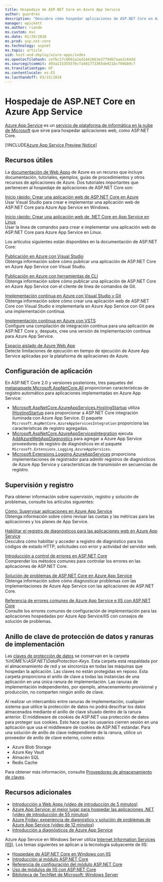 ```yaml
---
title: Hospedaje de ASP.NET Core en Azure App Service
author: guardrex
description: "Descubra cómo hospedar aplicaciones de ASP.NET Core en Azure App Service con vínculos a recursos útiles."
manager: wpickett
ms.author: riande
ms.custom: mvc
ms.date: 01/29/2018
ms.prod: asp.net-core
ms.technology: aspnet
ms.topic: article
uid: host-and-deploy/azure-apps/index
ms.openlocfilehash: cefbc27c8091a2ed1441663e3779d67aae2c64dd
ms.sourcegitcommit: 493a215355576cfa481773365de021bcf04bb9c7
ms.translationtype: HT
ms.contentlocale: es-ES
ms.lasthandoff: 03/15/2018
---
```

# <a name="host-aspnet-core-on-azure-app-service"></a>Hospedaje de ASP.NET Core en Azure App Service

[Azure App Service](https://azure.microsoft.com/services/app-service/) es un [servicio de plataforma de informática en la nube de Microsoft](https://azure.microsoft.com/) que sirve para hospedar aplicaciones web, como ASP.NET Core.

[!INCLUDE[Azure App Service Preview Notice](../../includes/azure-apps-preview-notice.md)]

## <a name="useful-resources"></a>Recursos útiles

La [documentación de Web Apps](/azure/app-service/) de Azure es un recurso que incluye documentación, tutoriales, ejemplos, guías de procedimientos y otros recursos de aplicaciones de Azure. Dos tutoriales importantes que pertenecen al hospedaje de aplicaciones de ASP.NET Core son:

[Inicio rápido: Crear una aplicación web de ASP.NET Core en Azure](/azure/app-service/app-service-web-get-started-dotnet)  
Usar Visual Studio para crear e implementar una aplicación web de ASP.NET Core para Azure App Service en Windows.

[Inicio rápido: Crear una aplicación web de .NET Core en App Service en Linux](/azure/app-service/containers/quickstart-dotnetcore)  
Usar la línea de comandos para crear e implementar una aplicación web de ASP.NET Core para Azure App Service en Linux.

Los artículos siguientes están disponibles en la documentación de ASP.NET Core:

[Publicación en Azure con Visual Studio](xref:tutorials/publish-to-azure-webapp-using-vs)  
Obtenga información sobre cómo publicar una aplicación de ASP.NET Core en Azure App Service con Visual Studio.

[Publicación en Azure con herramientas de CLI](xref:tutorials/publish-to-azure-webapp-using-cli)  
Obtenga información sobre cómo publicar una aplicación de ASP.NET Core en Azure App Service con el cliente de línea de comandos de Git.

[Implementación continua en Azure con Visual Studio y Git](xref:host-and-deploy/azure-apps/azure-continuous-deployment)  
Obtenga información sobre cómo crear una aplicación web de ASP.NET Core con Visual Studio e implementarla en Azure App Service con Git para una implementación continua.

[Implementación continua en Azure con VSTS](https://www.visualstudio.com/docs/build/aspnet/core/quick-to-azure)  
Configure una compilación de integración continua para una aplicación de ASP.NET Core y, después, cree una versión de implementación continua para Azure App Service.

[Espacio aislado de Azure Web App](https://github.com/projectkudu/kudu/wiki/Azure-Web-App-sandbox)  
Detecte limitaciones de ejecución en tiempo de ejecución de Azure App Service aplicadas por la plataforma de aplicaciones de Azure.

## <a name="application-configuration"></a>Configuración de aplicación

En ASP.NET Core 2.0 y versiones posteriores, tres paquetes del [metapaquete Microsoft.AspNetCore.All](xref:fundamentals/metapackage) proporcionan características de registro automático para aplicaciones implementadas en Azure App Service:

* [Microsoft.AspNetCore.AzureAppServices.HostingStartup](https://www.nuget.org/packages/Microsoft.AspNetCore.AzureAppServices.HostingStartup/) utiliza [IHostingStartup](xref:host-and-deploy/platform-specific-configuration) para proporcionar a ASP.NET Core integración iluminada con Azure App Service. El paquete `Microsoft.AspNetCore.AzureAppServicesIntegration` proporciona las características de registro agregadas.
* [Microsoft.AspNetCore.AzureAppServicesIntegration](https://www.nuget.org/packages/Microsoft.AspNetCore.AzureAppServicesIntegration/) ejecuta [AddAzureWebAppDiagnostics](/dotnet/api/microsoft.extensions.logging.azureappservicesloggerfactoryextensions.addazurewebappdiagnostics) para agregar a Azure App Service proveedores de registro de diagnósticos en el paquete `Microsoft.Extensions.Logging.AzureAppServices`.
* [Microsoft.Extensions.Logging.AzureAppServices](https://www.nuget.org/packages/Microsoft.Extensions.Logging.AzureAppServices/) proporciona implementaciones de registrador para admitir registros de diagnósticos de Azure App Service y características de transmisión en secuencias de registro.

## <a name="monitoring-and-logging"></a>Supervisión y registro

Para obtener información sobre supervisión, registro y solución de problemas, consulte los artículos siguientes:

[Cómo: Supervisar aplicaciones en Azure App Service](/azure/app-service/web-sites-monitor)  
Obtenga información sobre cómo revisar las cuotas y las métricas para las aplicaciones y los planes de App Service.

[Habilitar el registro de diagnósticos para las aplicaciones web en Azure App Service](/azure/app-service/web-sites-enable-diagnostic-log)  
Descubra cómo habilitar y acceder a registro de diagnóstico para los códigos de estado HTTP, solicitudes con error y actividad del servidor web.

[Introducción a control de errores en ASP.NET Core](xref:fundamentals/error-handling)  
Comprender los métodos comunes para controlar los errores en las aplicaciones de ASP.NET Core.

[Solución de problemas de ASP.NET Core en Azure App Service](xref:host-and-deploy/azure-apps/troubleshoot)  
Obtenga información sobre cómo diagnosticar problemas con las implementaciones de Azure App Service con las aplicaciones de ASP.NET Core.

[Referencia de errores comunes de Azure App Service e IIS con ASP.NET Core](xref:host-and-deploy/azure-iis-errors-reference)  
Consulte los errores comunes de configuración de implementación para las aplicaciones hospedadas por Azure App Service/IIS con consejos de solución de problemas.

## <a name="data-protection-key-ring-and-deployment-slots"></a>Anillo de clave de protección de datos y ranuras de implementación

Las [claves de protección de datos](xref:security/data-protection/implementation/key-management#data-protection-implementation-key-management) se conservan en la carpeta *%HOME%\ASP.NET\DataProtection-Keys*. Esta carpeta está respaldada por el almacenamiento de red y se sincroniza en todas las máquinas que hospedan la aplicación. Las claves no están protegidas en reposo. Esta carpeta proporciona el anillo de clave a todas las instancias de una aplicación en una única ranura de implementación. Las ranuras de implementación independientes, por ejemplo, almacenamiento provisional y producción, no comparten ningún anillo de clave.

Al realizar un intercambio entre ranuras de implementación, cualquier sistema que utilice la protección de datos no podrá descifrar los datos almacenados mediante el anillo de clave situado dentro de la ranura anterior. El middleware de cookies de ASP.NET usa protección de datos para proteger sus cookies. Esto hace que los usuarios cierren sesión en una aplicación que usa el middleware de cookies de ASP.NET estándar. Para una solución de anillo de clave independiente de la ranura, utilice un proveedor de anillo de clave externo, como estos:

* Azure Blob Storage
* Azure Key Vault
* Almacén SQL
* Redis Cache

Para obtener más información, consulte [Proveedores de almacenamiento de claves](xref:security/data-protection/implementation/key-storage-providers).

## <a name="additional-resources"></a>Recursos adicionales

* [Introducción a Web Apps (vídeo de introducción de 5 minutos)](/azure/app-service/app-service-web-overview)
* [Azure App Service: el mejor lugar para hospedar las aplicaciones .NET (vídeo de introducción de 55 minutos)](https://channel9.msdn.com/events/dotnetConf/2017/T222)
* [Azure Friday: experiencia de diagnóstico y solución de problemas de Azure App Service (vídeo de 12 minutos)](https://channel9.msdn.com/Shows/Azure-Friday/Azure-App-Service-Diagnostic-and-Troubleshooting-Experience)
* [Introducción a diagnósticos de Azure App Service](/azure/app-service/app-service-diagnostics)

Azure App Service en Windows Server utiliza [Internet Information Services (IIS)](https://www.iis.net/). Los temas siguientes se aplican a la tecnología subyacente de IIS:

* [Hospedaje de ASP.NET Core en Windows con IIS](xref:host-and-deploy/iis/index)
* [Introducción al módulo ASP.NET Core](xref:fundamentals/servers/aspnet-core-module)
* [Referencia de configuración del módulo ASP.NET Core](xref:host-and-deploy/aspnet-core-module)
* [Uso de módulos de IIS con ASP.NET Core](xref:host-and-deploy/iis/modules)
* [Biblioteca de TechNet de Microsoft: Windows Server](/windows-server/windows-server-versions)
